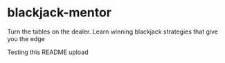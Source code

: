 # blackjack-mentor
Turn the tables on the dealer. Learn winning blackjack strategies that give you the edge

Testing this README upload